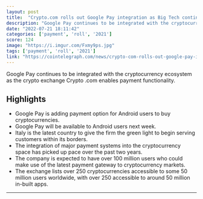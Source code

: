 ```yaml
---
layout: post
title:  "Crypto.com rolls out Google Pay integration as Big Tech continues to embrace crypto"
description: "Google Pay continues to be integrated with the cryptocurrency ecosystem as the crypto exchange Crypto .com enables payment functionality."
date: "2022-07-21 18:11:42"
categories: ['payment', 'roll', '2021']
score: 124
image: "https://i.imgur.com/Fxmy9ps.jpg"
tags: ['payment', 'roll', '2021']
link: "https://cointelegraph.com/news/crypto-com-rolls-out-google-pay-integration-as-big-tech-continues-to-embrace-crypto/amp"
---
```


Google Pay continues to be integrated with the cryptocurrency ecosystem as the crypto exchange Crypto .com enables payment functionality.

## Highlights

- Google Pay is adding payment option for Android users to buy cryptocurrencies.
- Google Pay will be available to Android users next week.
- Italy is the latest country to give the firm the green light to begin serving customers within its borders.
- The integration of major payment systems into the cryptocurrency space has picked up pace over the past two years.
- The company is expected to have over 100 million users who could make use of the latest payment gateway to cryptocurrency markets.
- The exchange lists over 250 cryptocurrencies accessible to some 50 million users worldwide, with over 250 accessible to around 50 million in-built apps.

---
